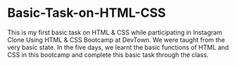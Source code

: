 # Basic-Task-on-HTML-CSS
This is my first basic task on HTML &amp; CSS while participating in Instagram Clone Using HTML &amp; CSS Bootcamp at DevTown.
We were taught from the very basic state. In the five days, we learnt the basic functions of HTML and CSS in this bootcamp and complete this basic task through the class.
